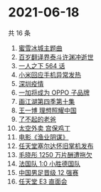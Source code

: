# 2021-06-18

共 16 条

<!-- BEGIN -->
<!-- 最后更新时间 Fri Jun 18 2021 18:06:26 GMT+0800 (China Standard Time) -->

1. [蜜雪冰城主题曲](https://www.zhihu.com/search?q=蜜雪冰城)
2. [百岁翻译界泰斗许渊冲逝世](https://www.zhihu.com/search?q=许渊冲)
3. [一人之下 564 话](https://www.zhihu.com/search?q=一人之下)
4. [小米回应手机异常发热](https://www.zhihu.com/search?q=小米)
5. [深圳疫情](https://www.zhihu.com/search?q=深圳疫情)
6. [一加将成为 OPPO 子品牌](https://www.zhihu.com/search?q=一加)
7. [画江湖第四季第十集](https://www.zhihu.com/search?q=画江湖之不良人第四季)
8. [王一博 理想照耀中国](https://www.zhihu.com/search?q=理想照耀中国)
9. [了不起的老爸](https://www.zhihu.com/search?q=了不起的老爸)
10. [太空外卖 宫保鸡丁](https://www.zhihu.com/search?q=太空外卖)
11. [电影《渔业阴谋》](https://www.zhihu.com/search?q=渔业阴谋)
12. [任天堂塞尔达怀旧掌机发布](https://www.zhihu.com/search?q=塞尔达)
13. [毛晓彤 1250 万片酬遭拖欠](https://www.zhihu.com/search?q=毛晓彤)
14. [法国队 1:0 小胜德国队](https://www.zhihu.com/search?q=德法大战)
15. [中国男足晋级 12 强赛](https://www.zhihu.com/search?q=中国男足)
16. [任天堂 E3 直面会](https://www.zhihu.com/search?q=E3)

<!-- END -->
